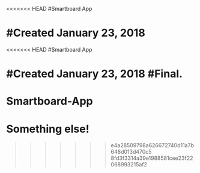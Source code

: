 <<<<<<< HEAD
#Smartboard App

#Created January 23, 2018
=======
<<<<<<< HEAD
#Smartboard App

#Created January 23, 2018
#Final.
=======
# Smartboard-App
# Something else!
>>>>>>> e4a28509798a626672740d11a7b648d013d470c5
>>>>>>> 8fd3f3314a39e1988581cee23f22068993215af2
